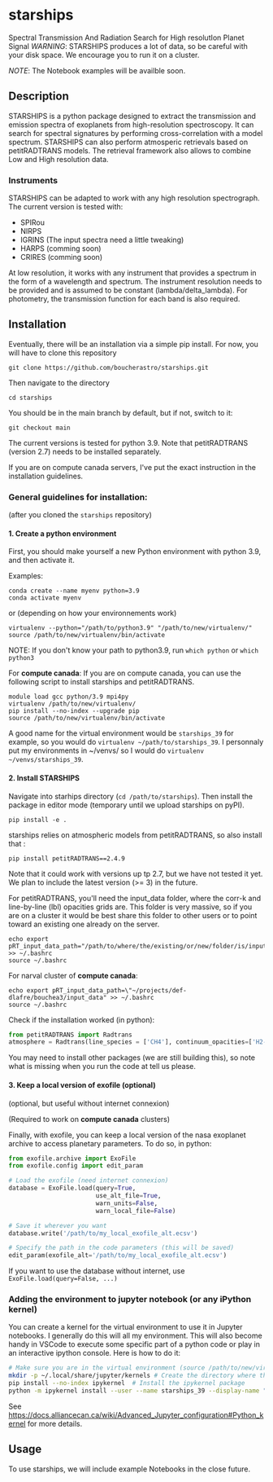 # starships
Spectral Transmission And Radiation Search for High resolutIon Planet Signal
*WARNING*: STARSHIPS produces a lot of data, so be careful with your disk space. We encourage you to run it on a cluster.

*NOTE*: The Notebook examples will be availble soon.

## Description

STARSHIPS is a python package designed to extract the transmission and emission spectra of exoplanets from high-resolution spectroscopy. It can search for spectral signatures by performing cross-correlation with a model spectrum. STARSHIPS can also perform atmosperic retrievals based on petitRADTRANS models. The retrieval framework also allows to combine Low and High resolution data.

### Instruments

STARSHIPS can be adapted to work with any high resolution spectrograph. The current version is tested with:
- SPIRou
- NIRPS
- IGRINS (The input spectra need a little tweaking)
- HARPS (comming soon)
- CRIRES (comming soon)

At low resolution, it works with any instrument that provides a spectrum in the form of a wavelength and spectrum. The instrument resolution needs to be provided and is assumed to be constant (lambda/delta_lambda). For photometry, the transmission function for each band is also required.

## Installation

Eventually, there will be  an installation via a simple pip install.
For now, you will have to clone this repository
````shell
git clone https://github.com/boucherastro/starships.git
````
Then navigate to the directory
```shell
cd starships
```
You should be in the main branch by default, but if not, switch to it:
```shell
git checkout main
```
The current versions is tested for python 3.9.
Note that petitRADTRANS (version 2.7) needs to be installed separately.

If you are on compute canada servers, I've put the exact instruction in the installation guidelines.

### General guidelines for installation:
(after you cloned the `starships` repository)

#### 1. Create a python environment
First, you should make yourself a new Python environment with python 3.9, and then activate it.

Examples:
```shell
conda create --name myenv python=3.9
conda activate myenv 
```
or (depending on how your environnements work)
```shell
virtualenv --python="/path/to/python3.9" "/path/to/new/virtualenv/"
source /path/to/new/virtualenv/bin/activate
```
NOTE: If you don't know your path to python3.9, run `which python` or `which python3`

For **compute canada**:
If you are on compute canada, you can use the following script to install starships and petitRADTRANS. 
```shell
module load gcc python/3.9 mpi4py
virtualenv /path/to/new/virtualenv/
pip install --no-index --upgrade pip
source /path/to/new/virtualenv/bin/activate
```
A good name for the virtual environment would be `starships_39` for example, so you would do `virtualenv ~/path/to/starships_39`. I personnaly put my environments in ~/venvs/ so I would do `virtualenv ~/venvs/starships_39`.

#### 2. Install STARSHIPS
Navigate into starhips directory (`cd /path/to/starships`). Then install the package in editor mode (temporary until we upload starships on pyPI).

`pip install -e .`

starships relies on atmospheric models from petitRADTRANS, so also install that :

`pip install petitRADTRANS==2.4.9`

Note that it could work with versions up tp 2.7, but we have not tested it yet. We plan to include the latest version (>= 3) in the future.

For petitRADTRANS, you'll need the input_data folder, where the corr-k and line-by-line (lbl) opacities grids are. This folder is very massive, so if you are on a cluster it would be best share this folder to other users or to point toward an existing one already on the server.

```shell
echo export pRT_input_data_path="/path/to/where/the/existing/or/new/folder/is/input_data\" >> ~/.bashrc
source ~/.bashrc
```
For narval cluster of **compute canada**:
```shell
echo export pRT_input_data_path=\"~/projects/def-dlafre/bouchea3/input_data" >> ~/.bashrc
source ~/.bashrc
```

Check if the installation worked (in python):

```python
from petitRADTRANS import Radtrans
atmosphere = Radtrans(line_species = ['CH4'], continuum_opacities=['H2-H2'])
```
You may need to install other packages (we are still building this), so note what is missing when you run the code at tell us please.

#### 3. Keep a local version of exofile (optional)
(optional, but useful without internet connexion)

(Required to work on **compute canada** clusters)

Finally, with exofile, you can keep a local version of the nasa exoplanet archive to access planetary parameters.
To do so, in python:
```python
from exofile.archive import ExoFile
from exofile.config import edit_param

# Load the exofile (need internet connexion)
database = ExoFile.load(query=True,
                        use_alt_file=True,
                        warn_units=False,
                        warn_local_file=False)

# Save it wherever you want
database.write('/path/to/my_local_exofile_alt.ecsv')

# Specify the path in the code parameters (this will be saved)
edit_param(exofile_alt='/path/to/my_local_exofile_alt.ecsv')

```
If you want to use the database without internet, use `ExoFile.load(query=False, ...)`

### Adding the environment to jupyter notebook (or any iPython kernel)

You can create a kernel for the virtual environment to use it in Jupyter notebooks. I generally do this will all my environment. This will also become handy in VSCode to execute some specific part of a python code or play in an interactive ipython console. Here is how to do it:

 ```bash
 # Make sure you are in the virtual environment (source /path/to/new/virtualenv/bin/activate)
 mkdir -p ~/.local/share/jupyter/kernels # Create the directory where the kernels are saved
 pip install --no-index ipykernel  # Install the ipykernel package
 python -m ipykernel install --user --name starships_39 --display-name "STARSHIPS Kernel (3.9)"  # Create the kernel
 ```

 See https://docs.alliancecan.ca/wiki/Advanced_Jupyter_configuration#Python_kernel for more details.

## Usage 

To use starships, we will include example Notebooks in the close future. 

